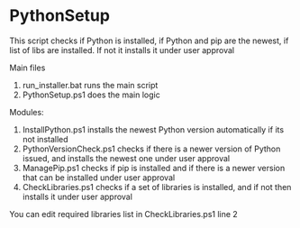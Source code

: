 # PythonSetup
This script checks if Python is installed, if Python and pip are the newest, if list of libs are installed. If not it installs it under user approval

Main files
1. run_installer.bat runs the main script
2. PythonSetup.ps1 does the main logic

Modules:
1. InstallPython.ps1 installs the newest Python version automatically if its not installed
2. PythonVersionCheck.ps1 checks if there is a newer version of Python issued, and installs the newest one under user approval
3. ManagePip.ps1 checks if pip is installed and if there is a newer version that can be installed under user approval
4. CheckLibraries.ps1 checks if a set of libraries is installed, and if not then installs it under user approval

You can edit required libraries list in CheckLibraries.ps1 line 2

